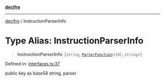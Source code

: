 [**decifro**](../README.md)

***

[decifro](../README.md) / InstructionParserInfo

# Type Alias: InstructionParserInfo

> **InstructionParserInfo**: \[`string`, [`ParserFunction`](ParserFunction.md)\<`Idl`, `string`\>\]

Defined in: [interfaces.ts:37](https://github.com/dougEfresh/decifro/blob/052cf31bd09649eda8a05a939745830a399bb74d/src/interfaces.ts#L37)

public key as base58 string, parser

